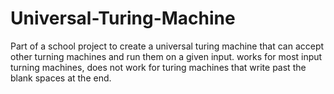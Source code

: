 # Universal-Turing-Machine
Part of a school project to create a universal turing machine that can accept other turning machines and run them on a given input.
works for most input turning machines, does not work for turing machines that write past the blank spaces at the end.

